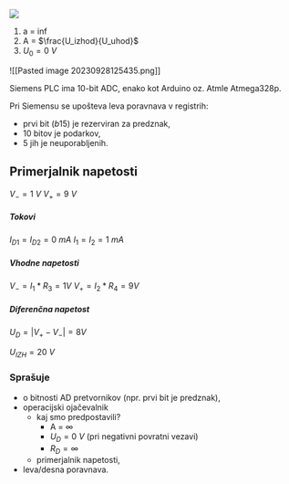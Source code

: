 ![](https://www.circuitstoday.com/wp-content/uploads/2011/11/inverting-amplifier-using-opamp.png)

1. a = $\inf{}$
2. A = $\frac{U_izhod}{U_uhod}$
3. $U_0 = 0\ V$

![[Pasted image 20230928125435.png]]

Siemens PLC ima 10-bit ADC, enako kot Arduino oz. Atmle Atmega328p. 

Pri Siemensu se upošteva leva poravnava v registrih:
- prvi bit ($b15$) je rezerviran za predznak,
- 10 bitov je podarkov,
- 5 jih je neuporabljenih.

## Primerjalnik napetosti
$V_- = 1\ V$
$V_+= 9\ V$
##### Tokovi
$I_{D1} = I_{D2} = 0\ mA$
$I_1 = I_2 = 1\ mA$

##### Vhodne napetosti
$V_- = I_1*R_3 = 1 V$
$V_+ = I_2*R_4 = 9 V$

##### Diferenčna napetost
$U_D = |V_+-V_-| = 8 V$

$U_{IZH} = 20\ V$





### Sprašuje
- o bitnosti AD pretvornikov (npr. prvi bit je predznak),
- operacijski ojačevalnik 
	- kaj smo predpostavili?
		- A = $\infty$
		- $U_D = 0\ V$ (pri negativni povratni vezavi)
		- $R_D = \infty$
	- primerjalnik napetosti,
- leva/desna poravnava. 